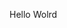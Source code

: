 Hello Wolrd



































































































































































































































































































































































































































































































































































































































































































































































































































































































































































































































































































































































































































































































































































































































































































































